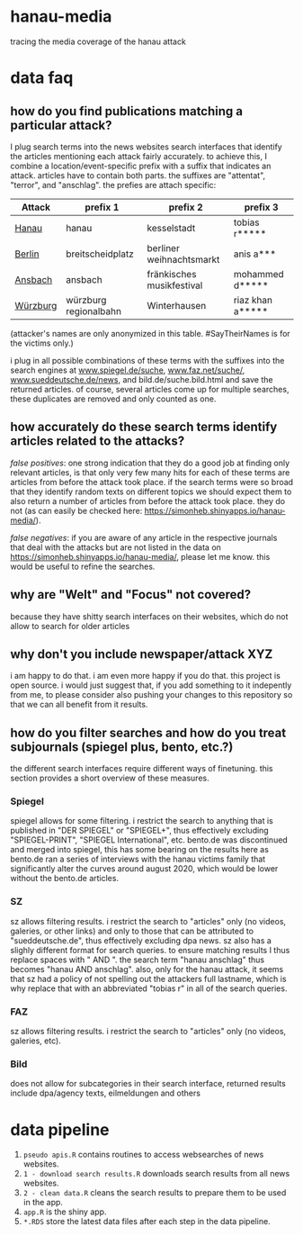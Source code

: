 # hanau-media
tracing the media coverage of the hanau attack

# data faq
## how do you find publications matching a particular attack?
I plug search terms into the news websites search interfaces that identify the articles mentioning each attack fairly accurately. to achieve this, I combine
a location/event-specific prefix with a suffix that indicates an attack. articles have to contain both parts.
the suffixes are "attentat", "terror", and "anschlag". the prefies are attach specific:

| Attack  |  prefix 1 |  prefix 2 |  prefix 3 |
|---------|---------------|---------------|---------------|
|[Hanau](https://de.wikipedia.org/wiki/Anschlag_in_Hanau_2020)    |hanau          |kesselstadt    |tobias r*****  |
|[Berlin](https://de.wikipedia.org/wiki/Anschlag_auf_den_Berliner_Weihnachtsmarkt_an_der_Ged%C3%A4chtniskirche)   |breitscheidplatz|berliner weihnachtsmarkt|anis a***|
|[Ansbach](https://de.wikipedia.org/wiki/Sprengstoffanschlag_von_Ansbach)  |ansbach        |fränkisches musikfestival|mohammed d*****|
|[Würzburg](https://de.wikipedia.org/wiki/Anschlag_in_einer_Regionalbahn_bei_W%C3%BCrzburg) |würzburg regionalbahn|Winterhausen|riaz khan a*****|

(attacker's names are only anonymized in this table. #SayTheirNames is for the victims only.)

i plug in all possible combinations of these terms with the suffixes into the search engines at www.spiegel.de/suche, www.faz.net/suche/, www.sueddeutsche.de/news, and bild.de/suche.bild.html and save the returned articles. of course, several articles come up for multiple searches, these duplicates are removed and only counted as one.

## how accurately do these search terms identify articles related to the attacks?
*false positives*: one strong indication that they do a good job at finding only relevant articles, is that only very few many hits for each of these terms are articles from before the attack took place. if the search terms were so broad that they identify random texts on different topics we should expect them to also return a number of articles from before the attack took place. they do not (as can easily be checked here: https://simonheb.shinyapps.io/hanau-media/). 

*false negatives*: if you are aware of any article in the respective journals that deal with the attacks but are not listed in the data on https://simonheb.shinyapps.io/hanau-media/, please let me know. this would be useful to refine the searches.


## why are "Welt" and "Focus" not covered?
because they have shitty search interfaces on their websites, which do not allow to search for older articles

## why don't you include newspaper/attack XYZ
i am happy to do that. i am even more  happy if you do that. this project is open source. i would just suggest that, if you add something to it indepently from me, to please consider also pushing your changes to this repository so that we can all benefit from it results.

## how do you filter searches and how do you treat subjournals (spiegel plus, bento, etc.?)
the different search interfaces require different ways of finetuning. this section provides a short overview of these measures.

### Spiegel
spiegel allows for some filtering. i restrict the search to anything that is published in "DER SPIEGEL" or "SPIEGEL+", thus effectively excluding "SPIEGEL-PRINT", "SPIEGEL International", etc. bento.de was discontinued and merged into spiegel, this has some bearing on the results here as bento.de ran a series of interviews with the hanau victims family that significantly alter the curves around august 2020, which would be lower without the bento.de articles.

### SZ
sz allows filtering results. i restrict the search to "articles" only (no videos, galeries, or other links) and only to those that can be attributed to "sueddeutsche.de", thus effectively excluding dpa news. sz also has a slighly different format for search queries. to ensure matching results I thus replace spaces with " AND ". the search term "hanau anschlag" thus becomes "hanau AND anschlag". also, only for the hanau attack, it seems that sz had a policy of not spelling out the attackers full lastname, which is why replace that with an abbreviated "tobias r" in all of the search queries.

### FAZ
sz allows filtering results. i restrict the search to "articles" only (no videos, galeries, etc).


### Bild
does not allow for subcategories in their search interface, returned results include dpa/agency texts, eilmeldungen and others

# data pipeline
1. `pseudo apis.R` contains routines to access websearches of news websites.
1. `1 - download search results.R` downloads search results from all news websites.
1. `2 - clean data.R` cleans the search results to prepare them to be used in the app.
1. `app.R` is the shiny app.
1. `*.RDS` store the latest data files after each step in the data pipeline.
